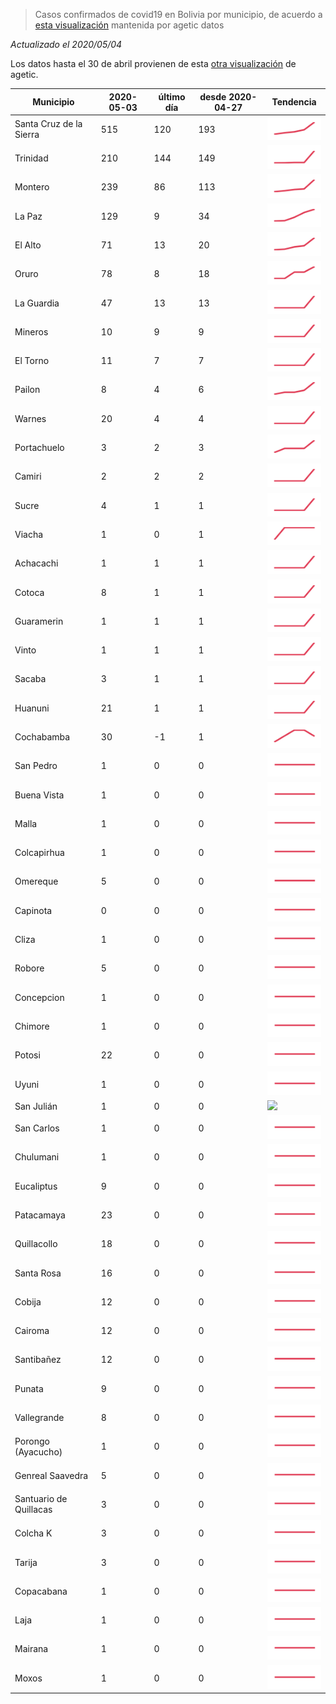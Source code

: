 > Casos confirmados de covid19 en Bolivia por municipio, de acuerdo a [esta visualización](https://datosagt2020.carto.com/builder/c1cdf57c-a007-4f3f-883a-c25ebdc50986/embed) mantenida por agetic datos

_Actualizado el 2020/05/04_

Los datos hasta el 30 de abril provienen de esta [otra visualización](https://juliael.carto.com/builder/c70fa175-3e6a-4955-8088-89048c6e6886/embed) de agetic.

| Municipio               |   2020-05-03 |   último día |   desde 2020-04-27 | Tendencia                                      |
|-------------------------|--------------|--------------|--------------------|------------------------------------------------|
| Santa Cruz de la Sierra |          515 |          120 |                193 | <img src="plots/santa-cruz-de-la-sierra.png"/> |
| Trinidad                |          210 |          144 |                149 | <img src="plots/trinidad.png"/>                |
| Montero                 |          239 |           86 |                113 | <img src="plots/montero.png"/>                 |
| La Paz                  |          129 |            9 |                 34 | <img src="plots/la-paz.png"/>                  |
| El Alto                 |           71 |           13 |                 20 | <img src="plots/el-alto.png"/>                 |
| Oruro                   |           78 |            8 |                 18 | <img src="plots/oruro.png"/>                   |
| La Guardia              |           47 |           13 |                 13 | <img src="plots/la-guardia.png"/>              |
| Mineros                 |           10 |            9 |                  9 | <img src="plots/mineros.png"/>                 |
| El Torno                |           11 |            7 |                  7 | <img src="plots/el-torno.png"/>                |
| Pailon                  |            8 |            4 |                  6 | <img src="plots/pailon.png"/>                  |
| Warnes                  |           20 |            4 |                  4 | <img src="plots/warnes.png"/>                  |
| Portachuelo             |            3 |            2 |                  3 | <img src="plots/portachuelo.png"/>             |
| Camiri                  |            2 |            2 |                  2 | <img src="plots/camiri.png"/>                  |
| Sucre                   |            4 |            1 |                  1 | <img src="plots/sucre.png"/>                   |
| Viacha                  |            1 |            0 |                  1 | <img src="plots/viacha.png"/>                  |
| Achacachi               |            1 |            1 |                  1 | <img src="plots/achacachi.png"/>               |
| Cotoca                  |            8 |            1 |                  1 | <img src="plots/cotoca.png"/>                  |
| Guaramerin              |            1 |            1 |                  1 | <img src="plots/guaramerin.png"/>              |
| Vinto                   |            1 |            1 |                  1 | <img src="plots/vinto.png"/>                   |
| Sacaba                  |            3 |            1 |                  1 | <img src="plots/sacaba.png"/>                  |
| Huanuni                 |           21 |            1 |                  1 | <img src="plots/huanuni.png"/>                 |
| Cochabamba              |           30 |           -1 |                  1 | <img src="plots/cochabamba.png"/>              |
| San Pedro               |            1 |            0 |                  0 | <img src="plots/san-pedro.png"/>               |
| Buena Vista             |            1 |            0 |                  0 | <img src="plots/buena-vista.png"/>             |
| Malla                   |            1 |            0 |                  0 | <img src="plots/malla.png"/>                   |
| Colcapirhua             |            1 |            0 |                  0 | <img src="plots/colcapirhua.png"/>             |
| Omereque                |            5 |            0 |                  0 | <img src="plots/omereque.png"/>                |
| Capinota                |            0 |            0 |                  0 | <img src="plots/capinota.png"/>                |
| Cliza                   |            1 |            0 |                  0 | <img src="plots/cliza.png"/>                   |
| Robore                  |            5 |            0 |                  0 | <img src="plots/robore.png"/>                  |
| Concepcion              |            1 |            0 |                  0 | <img src="plots/concepcion.png"/>              |
| Chimore                 |            1 |            0 |                  0 | <img src="plots/chimore.png"/>                 |
| Potosi                  |           22 |            0 |                  0 | <img src="plots/potosi.png"/>                  |
| Uyuni                   |            1 |            0 |                  0 | <img src="plots/uyuni.png"/>                   |
| San Julián              |            1 |            0 |                  0 | <img src="plots/san-julián.png"/>              |
| San Carlos              |            1 |            0 |                  0 | <img src="plots/san-carlos.png"/>              |
| Chulumani               |            1 |            0 |                  0 | <img src="plots/chulumani.png"/>               |
| Eucaliptus              |            9 |            0 |                  0 | <img src="plots/eucaliptus.png"/>              |
| Patacamaya              |           23 |            0 |                  0 | <img src="plots/patacamaya.png"/>              |
| Quillacollo             |           18 |            0 |                  0 | <img src="plots/quillacollo.png"/>             |
| Santa Rosa              |           16 |            0 |                  0 | <img src="plots/santa-rosa.png"/>              |
| Cobija                  |           12 |            0 |                  0 | <img src="plots/cobija.png"/>                  |
| Cairoma                 |           12 |            0 |                  0 | <img src="plots/cairoma.png"/>                 |
| Santibañez              |           12 |            0 |                  0 | <img src="plots/santibañez.png"/>              |
| Punata                  |            9 |            0 |                  0 | <img src="plots/punata.png"/>                  |
| Vallegrande             |            8 |            0 |                  0 | <img src="plots/vallegrande.png"/>             |
| Porongo (Ayacucho)      |            1 |            0 |                  0 | <img src="plots/porongo-(ayacucho).png"/>      |
| Genreal Saavedra        |            5 |            0 |                  0 | <img src="plots/genreal-saavedra.png"/>        |
| Santuario de Quillacas  |            3 |            0 |                  0 | <img src="plots/santuario-de-quillacas.png"/>  |
| Colcha K                |            3 |            0 |                  0 | <img src="plots/colcha-k.png"/>                |
| Tarija                  |            3 |            0 |                  0 | <img src="plots/tarija.png"/>                  |
| Copacabana              |            1 |            0 |                  0 | <img src="plots/copacabana.png"/>              |
| Laja                    |            1 |            0 |                  0 | <img src="plots/laja.png"/>                    |
| Mairana                 |            1 |            0 |                  0 | <img src="plots/mairana.png"/>                 |
| Moxos                   |            1 |            0 |                  0 | <img src="plots/moxos.png"/>                   |